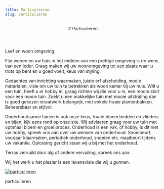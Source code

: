 ```yaml
---
title: Particulieren
slug: particulieren
---
```

<article class="regular">
<header>
# Particulieren
</header>
<section>
Leef en woon omgeving

Fijn wonen en uw huis in het midden van een prettige omgeving is de wens van een ieder. Graag maken wij uw woonomgeving tot een plaats waar u trots op bent en u goed voelt, keus van styling.

Gedachtes van inrichting waarmaken, juiste erf afscheiding, mooie materialen, visie om uw tuin te betrekken als woon kamer bij uw huis. Wilt u een tuin, heeft u er hobby in, graag richten wij die voor u in, een mooie start voor een mooie tuin. Zoekt u een makkelijke tuin met mooie uitstraling dan is goed gekozen straatwerk belangrijk, met enkele fraaie plantenbakken. Beheersbaar en stijlvol.

Onderhoudsarme tuinen is ook onze keus, fraaie bloem bedden en vlinders en bijen, kijk eens rond op onze site. Wij adviseren graag voor uw tuin met optimaal bloem en groei proces. Onderhoud is een vak, of hobby, is dit niet uw hobby, spreek ons aan over uw wensen van onderhoud. Snoeibeurt, voorjaar klaarmaken, periodiek onderhoud, snoeien etc. maaibeurt tijdens uw vakantie. Oplossing gericht staan wij u bij met het onderhoud.

Terras vervuild door alg of andere vervuiling, spreek ons aan.

Wij het werk u het plezier is een levensvisie die wij u gunnen.
</section>
</article>
<aside>
<a href="/img/particulieren_pagina.jpg" class="magnific">
<img src="/img/particulieren_pagina.jpg" alt="particulieren" title="particulieren" />
</a>
<p class="onderschrift">
particulieren
</p>
</aside>
